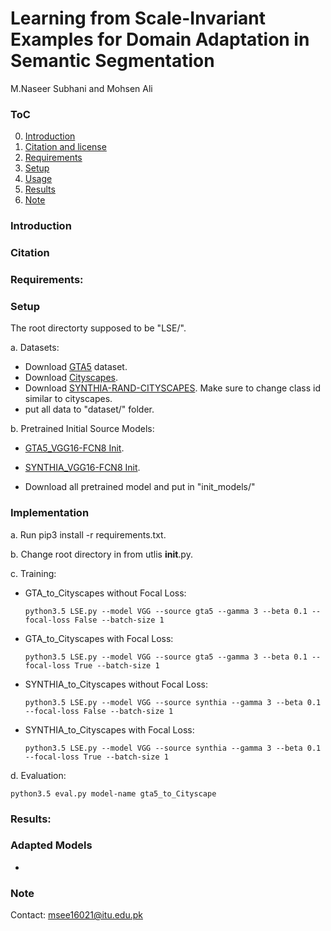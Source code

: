 # Learning from Scale-Invariant Examples for Domain Adaptation in Semantic Segmentation
M.Naseer Subhani and Mohsen Ali



### ToC
0. [Introduction](#introduction)
0. [Citation and license](#citation)
0. [Requirements](#requirements)
0. [Setup](#models)
0. [Usage](#usage)
0. [Results](#results)
0. [Note](#note)



### Introduction
### Citation

### Requirements:

### Setup
The root directorty supposed to be "LSE/".

a. Datasets:
 - Download [GTA5](https://download.visinf.tu-darmstadt.de/data/from_games/) dataset.
 - Download [Cityscapes](https://www.cityscapes-dataset.com/).
 - Download [SYNTHIA-RAND-CITYSCAPES](http://synthia-dataset.net/download/808/). Make sure to change class id similar to cityscapes.
 - put all data to "dataset/" folder.
 
b. Pretrained Initial Source Models:
 - [GTA5_VGG16-FCN8 Init](https://drive.google.com/file/d/1OyUFtf5JHOxwYwU7vprp_GzvLDiEZ1-k/view?usp=sharing).
 - [SYNTHIA_VGG16-FCN8 Init](https://drive.google.com/file/d/1ARcOirzLeC3hWlFejzKECzAd1GNp-jnS/view?usp=sharing).
 
 - Download all pretrained model and put in "init_models/"
 




### Implementation 
a. Run pip3 install -r requirements.txt.

b. Change root directory in from utlis __init__.py.

c. Training:
 - GTA_to_Cityscapes without Focal Loss:
   ~~~~
   python3.5 LSE.py --model VGG --source gta5 --gamma 3 --beta 0.1 --focal-loss False --batch-size 1
   ~~~~
 - GTA_to_Cityscapes with Focal Loss:
   ~~~~
   python3.5 LSE.py --model VGG --source gta5 --gamma 3 --beta 0.1 --focal-loss True --batch-size 1
   ~~~~
 - SYNTHIA_to_Cityscapes without Focal Loss:
   ~~~~
   python3.5 LSE.py --model VGG --source synthia --gamma 3 --beta 0.1 --focal-loss False --batch-size 1
   ~~~~
 - SYNTHIA_to_Cityscapes with Focal Loss:
   ~~~~
   python3.5 LSE.py --model VGG --source synthia --gamma 3 --beta 0.1 --focal-loss True --batch-size 1
   ~~~~
 
d. Evaluation:
   ~~~~
   python3.5 eval.py model-name gta5_to_Cityscape
   ~~~~
   

### Results:
### Adapted Models



 - 
 ### Note
Contact: msee16021@itu.edu.pk

 
 
   
